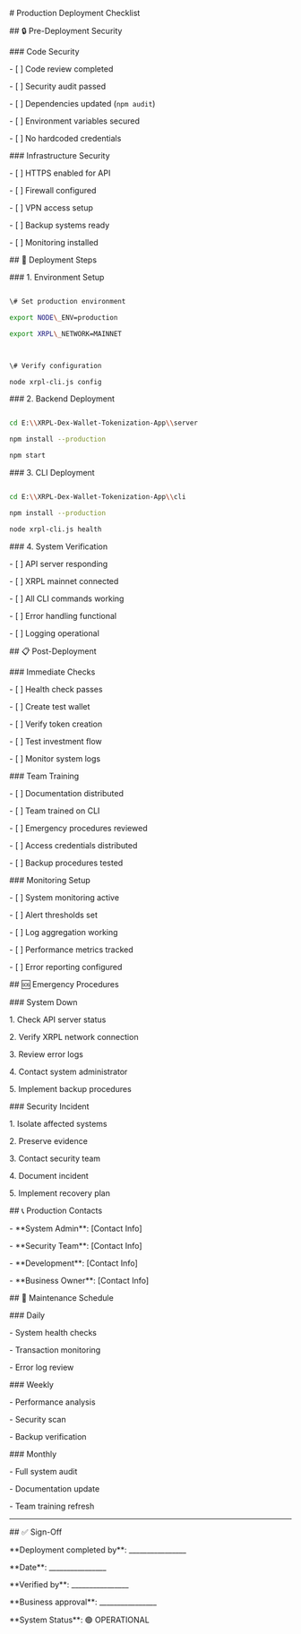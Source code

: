 \# Production Deployment Checklist



\## 🔒 Pre-Deployment Security



\### Code Security

\- \[ ] Code review completed

\- \[ ] Security audit passed

\- \[ ] Dependencies updated (`npm audit`)

\- \[ ] Environment variables secured

\- \[ ] No hardcoded credentials



\### Infrastructure Security

\- \[ ] HTTPS enabled for API

\- \[ ] Firewall configured

\- \[ ] VPN access setup

\- \[ ] Backup systems ready

\- \[ ] Monitoring installed



\## 🚀 Deployment Steps



\### 1. Environment Setup

```bash

\# Set production environment

export NODE\_ENV=production

export XRPL\_NETWORK=MAINNET



\# Verify configuration

node xrpl-cli.js config

```



\### 2. Backend Deployment

```bash

cd E:\\XRPL-Dex-Wallet-Tokenization-App\\server

npm install --production

npm start

```



\### 3. CLI Deployment

```bash

cd E:\\XRPL-Dex-Wallet-Tokenization-App\\cli

npm install --production

node xrpl-cli.js health

```



\### 4. System Verification

\- \[ ] API server responding

\- \[ ] XRPL mainnet connected

\- \[ ] All CLI commands working

\- \[ ] Error handling functional

\- \[ ] Logging operational



\## 📋 Post-Deployment



\### Immediate Checks

\- \[ ] Health check passes

\- \[ ] Create test wallet

\- \[ ] Verify token creation

\- \[ ] Test investment flow

\- \[ ] Monitor system logs



\### Team Training

\- \[ ] Documentation distributed

\- \[ ] Team trained on CLI

\- \[ ] Emergency procedures reviewed

\- \[ ] Access credentials distributed

\- \[ ] Backup procedures tested



\### Monitoring Setup

\- \[ ] System monitoring active

\- \[ ] Alert thresholds set

\- \[ ] Log aggregation working

\- \[ ] Performance metrics tracked

\- \[ ] Error reporting configured



\## 🆘 Emergency Procedures



\### System Down

1\. Check API server status

2\. Verify XRPL network connection

3\. Review error logs

4\. Contact system administrator

5\. Implement backup procedures



\### Security Incident

1\. Isolate affected systems

2\. Preserve evidence

3\. Contact security team

4\. Document incident

5\. Implement recovery plan



\## 📞 Production Contacts



\- \*\*System Admin\*\*: \[Contact Info]

\- \*\*Security Team\*\*: \[Contact Info]

\- \*\*Development\*\*: \[Contact Info]

\- \*\*Business Owner\*\*: \[Contact Info]



\## 🔄 Maintenance Schedule



\### Daily

\- System health checks

\- Transaction monitoring

\- Error log review



\### Weekly

\- Performance analysis

\- Security scan

\- Backup verification



\### Monthly

\- Full system audit

\- Documentation update

\- Team training refresh



---



\## ✅ Sign-Off



\*\*Deployment completed by\*\*: \_\_\_\_\_\_\_\_\_\_\_\_\_\_\_\_  

\*\*Date\*\*: \_\_\_\_\_\_\_\_\_\_\_\_\_\_\_\_  

\*\*Verified by\*\*: \_\_\_\_\_\_\_\_\_\_\_\_\_\_\_\_  

\*\*Business approval\*\*: \_\_\_\_\_\_\_\_\_\_\_\_\_\_\_\_



\*\*System Status\*\*: 🟢 OPERATIONAL

